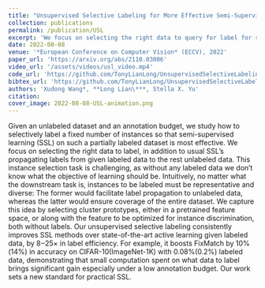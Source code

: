 ```yaml
---
title: "Unsupervised Selective Labeling for More Effective Semi-Supervised Learning"
collection: publications
permalink: /publication/USL
excerpt: 'We focus on selecting the right data to query for label for semi-supervised learning without any label or task information. Our method demonstrates that a small compute spent on careful labeled data selection brings big annotation efficiency.'
date: 2022-08-08
venue: '*European Conference on Computer Vision* (ECCV), 2022'
paper_url: 'https://arxiv.org/abs/2110.03006'
video_url: '/assets/videos/usl_video.mp4'
code_url: 'https://github.com/TonyLianLong/UnsupervisedSelectiveLabeling'
bibtex_url: 'https://github.com/TonyLianLong/UnsupervisedSelectiveLabeling#citation'
authors: 'Xudong Wang*, **Long Lian\***, Stella X. Yu'
citation:
cover_image: 2022-08-08-USL-animation.png
---
```

Given an unlabeled dataset and an annotation budget, we study how to selectively label a fixed number of instances so that semi-supervised learning (SSL) on such a partially labeled dataset is most effective. We focus on selecting the right data to label, in addition to usual SSL’s propagating labels from given labeled data to the rest unlabeled data. This instance selection task is challenging, as without any labeled data we don’t know what the objective of learning should be. Intuitively, no matter what the downstream task is, instances to be labeled must be representative and diverse: The former would facilitate label propagation to unlabeled data, whereas the latter would ensure coverage of the entire dataset. We capture this idea by selecting cluster prototypes, either in a pretrained feature space, or along with the feature to be optimized for instance discrimination, both without labels. Our unsupervised selective labeling consistently improves SSL methods over state-of-the-art active learning given labeled data, by 8−25× in label efficiency. For example, it boosts FixMatch by 10%(14%) in accuracy on CIFAR-10(ImageNet-1K) with 0.08%(0.2%) labeled data, demonstrating that small computation spent on what data to label brings significant gain especially under a low annotation budget. Our work sets a new standard for practical SSL.

